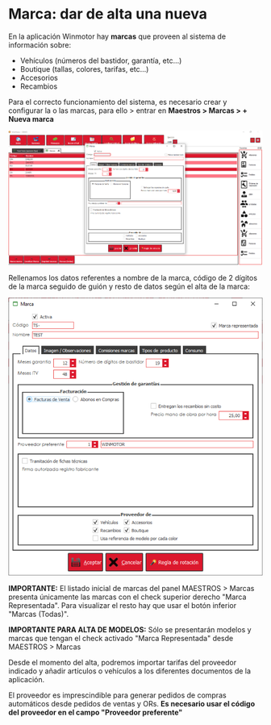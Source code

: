 # Marca: dar de alta una nueva

En la aplicación Winmotor hay **marcas** que proveen al sistema de información sobre:

* Vehículos (números del bastidor, garantía, etc...)
* Boutique (tallas, colores, tarifas, etc...)
* Accesorios
* Recambios

Para el correcto funcionamiento del sistema, es necesario crear y configurar la o las marcas, para ello > entrar en **Maestros > Marcas > + Nueva marca**

![](<../.gitbook/assets/image (404).png>)

Rellenamos los datos referentes a nombre de la marca, código de 2 dígitos de la marca seguido de guión y resto de datos según el alta de la marca:

![](<../.gitbook/assets/image (406).png>)

**IMPORTANTE:** El listado inicial de marcas del panel MAESTROS > Marcas presenta únicamente las marcas con el check superior derecho "Marca Representada". Para visualizar el resto hay que usar el botón inferior "Marcas (Todas)".

**IMPORTANTE PARA ALTA DE MODELOS:** Sólo se presentarán modelos y marcas que tengan el check activado "Marca Representada" desde MAESTROS > Marcas

Desde el momento del alta, podremos importar tarifas del proveedor indicado y añadir artículos o vehículos a los diferentes documentos de la aplicación.

El proveedor es imprescindible para generar pedidos de compras automáticos desde pedidos de ventas y ORs. **Es necesario usar el código del proveedor en el campo "Proveedor preferente"**
